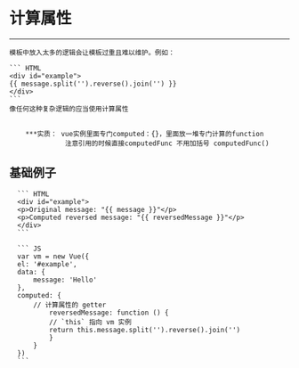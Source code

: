 # 计算属性  
* * *
    模板中放入太多的逻辑会让模板过重且难以维护。例如：

    ``` HTML
    <div id="example">
    {{ message.split('').reverse().join('') }}
    </div>
    ```
    像任何这种复杂逻辑的应当使用计算属性
    

        ***实质： vue实例里面专门computed：{}，里面放一堆专门计算的function
                  注意引用的时候直接computedFunc 不用加括号 computedFunc()






   ## 基础例子

      ``` HTML
      <div id="example">
      <p>Original message: "{{ message }}"</p>
      <p>Computed reversed message: "{{ reversedMessage }}"</p>
      </div>
      ```

      ``` JS
      var vm = new Vue({
      el: '#example',
      data: {
          message: 'Hello'
      },
      computed: {
          // 计算属性的 getter
              reversedMessage: function () {
              // `this` 指向 vm 实例
              return this.message.split('').reverse().join('')
              }
          }
      })
      ```